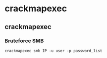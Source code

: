 # crackmapexec

## crackmapexec

### Bruteforce SMB

`crackmapexec smb IP -u user -p password_list`




